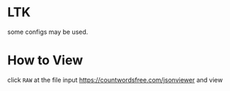 # LTK
some configs may be used.
# How to View
click `RAW` at the file
input
https://countwordsfree.com/jsonviewer
and view

